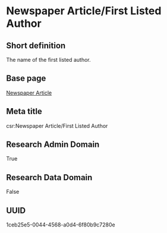# Newspaper Article/First Listed Author
## Short definition
The name of the first listed author.
## Base page
[Newspaper Article](https://github.com/EuroCRIS/CASRAI-Dictionairies/blob/main/Objects/Newspaper%20Article.md)
## Meta title
csr:Newspaper Article/First Listed Author
## Research Admin Domain
True
## Research Data Domain
False
## UUID
1ceb25e5-0044-4568-a0d4-6f80b9c7280e
